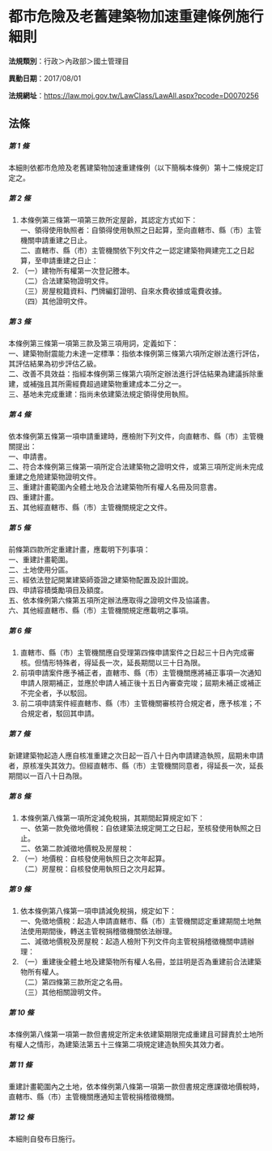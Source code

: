 # 都市危險及老舊建築物加速重建條例施行細則

**法規類別**：行政＞內政部＞國土管理目

**異動日期**：2017/08/01  

**法規網址**：https://law.moj.gov.tw/LawClass/LawAll.aspx?pcode=D0070256





## 法條
##### 第 1 條
本細則依都市危險及老舊建築物加速重建條例（以下簡稱本條例）第十二條規定訂定之。

##### 第 2 條
1. 本條例第三條第一項第三款所定屋齡，其認定方式如下：  
一、領得使用執照者：自領得使用執照之日起算，至向直轄市、縣（市）主管機關申請重建之日止。  
二、直轄市、縣（市）主管機關依下列文件之一認定建築物興建完工之日起算，至申請重建之日止：
1. （一）建物所有權第一次登記謄本。  
（二）合法建築物證明文件。  
（三）房屋稅籍資料、門牌編釘證明、自來水費收據或電費收據。  
（四）其他證明文件。

##### 第 3 條
本條例第三條第一項第三款及第三項用詞，定義如下：  
一、建築物耐震能力未達一定標準：指依本條例第三條第六項所定辦法進行評估，其評估結果為初步評估乙級。  
二、改善不具效益：指經本條例第三條第六項所定辦法進行評估結果為建議拆除重建，或補強且其所需經費超過建築物重建成本二分之一。  
三、基地未完成重建：指尚未依建築法規定領得使用執照。  

##### 第 4 條
依本條例第五條第一項申請重建時，應檢附下列文件，向直轄市、縣（市）主管機關提出：  
一、申請書。  
二、符合本條例第三條第一項所定合法建築物之證明文件，或第三項所定尚未完成重建之危險建築物證明文件。  
三、重建計畫範圍內全體土地及合法建築物所有權人名冊及同意書。  
四、重建計畫。  
五、其他經直轄市、縣（市）主管機關規定之文件。  

##### 第 5 條
前條第四款所定重建計畫，應載明下列事項：  
一、重建計畫範圍。  
二、土地使用分區。  
三、經依法登記開業建築師簽證之建築物配置及設計圖說。  
四、申請容積獎勵項目及額度。  
五、依本條例第六條第五項所定辦法應取得之證明文件及協議書。  
六、其他經直轄市、縣（市）主管機關規定應載明之事項。  

##### 第 6 條
1. 直轄市、縣（市）主管機關應自受理第四條申請案件之日起三十日內完成審核。但情形特殊者，得延長一次，延長期間以三十日為限。
1. 前項申請案件應予補正者，直轄市、縣（市）主管機關應將補正事項一次通知申請人限期補正，並應於申請人補正後十五日內審查完竣；屆期未補正或補正不完全者，予以駁回。
1. 前二項申請案件經直轄市、縣（市）主管機關審核符合規定者，應予核准；不合規定者，駁回其申請。

##### 第 7 條
新建建築物起造人應自核准重建之次日起一百八十日內申請建造執照，屆期未申請者，原核准失其效力。但經直轄市、縣（市）主管機關同意者，得延長一次，延長期間以一百八十日為限。

##### 第 8 條
1. 本條例第八條第一項所定減免稅捐，其期間起算規定如下：  
一、依第一款免徵地價稅：自依建築法規定開工之日起，至核發使用執照之日止。  
二、依第二款減徵地價稅及房屋稅：
1. （一）地價稅：自核發使用執照日之次年起算。  
（二）房屋稅：自核發使用執照日之次月起算。

##### 第 9 條
1. 依本條例第八條第一項申請減免稅捐，規定如下：  
一、免徵地價稅：起造人申請直轄市、縣（市）主管機關認定重建期間土地無法使用期間後，轉送主管稅捐稽徵機關依法辦理。  
二、減徵地價稅及房屋稅：起造人檢附下列文件向主管稅捐稽徵機關申請辦理：
1. （一）重建後全體土地及建築物所有權人名冊，並註明是否為重建前合法建築物所有權人。  
（二）第四條第三款所定之名冊。  
（三）其他相關證明文件。

##### 第 10 條
本條例第八條第一項第一款但書規定所定未依建築期限完成重建且可歸責於土地所有權人之情形，為建築法第五十三條第二項規定建造執照失其效力者。

##### 第 11 條
重建計畫範圍內之土地，依本條例第八條第一項第一款但書規定應課徵地價稅時，直轄市、縣（市）主管機關應通知主管稅捐稽徵機關。

##### 第 12 條
本細則自發布日施行。


